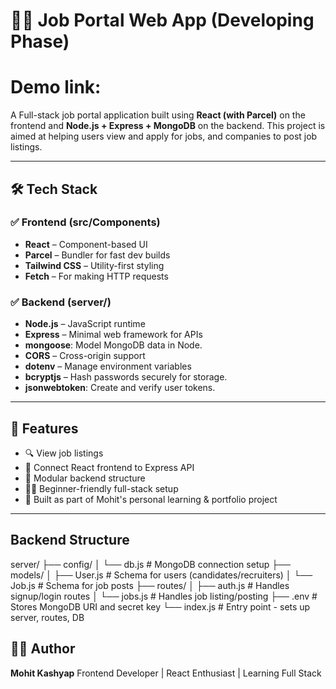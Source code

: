 # 🧑‍💼 Job Portal Web App (Developing Phase)
# Demo link:


A Full-stack job portal application built using **React (with Parcel)** on the frontend and **Node.js + Express + MongoDB** on the backend. This project is aimed at helping users view and apply for jobs, and companies to post job listings.

---

## 🛠️ Tech Stack

### ✅ Frontend (src/Components)
- **React** – Component-based UI
- **Parcel** – Bundler for fast dev builds
- **Tailwind CSS** – Utility-first styling
- **Fetch** – For making HTTP requests

### ✅ Backend (server/)
- **Node.js** – JavaScript runtime
- **Express** – Minimal web framework for APIs
- **mongoose**: Model MongoDB data in Node.
- **CORS** – Cross-origin support
- **dotenv** – Manage environment variables
- **bcryptjs** – Hash passwords securely for storage.
- **jsonwebtoken**: Create and verify user tokens.
---
## 📌 Features

- 🔍 View job listings
- 📡 Connect React frontend to Express API
- 🧩 Modular backend structure
- 🧑‍🎓 Beginner-friendly full-stack setup
- 🎯 Built as part of Mohit's personal learning & portfolio project

---

## Backend Structure

server/
├── config/
│   └── db.js           # MongoDB connection setup
├── models/
│   ├── User.js         # Schema for users (candidates/recruiters)
│   └── Job.js          # Schema for job posts
├── routes/
│   ├── auth.js         # Handles signup/login routes
│   └── jobs.js         # Handles job listing/posting
├── .env                # Stores MongoDB URI and secret key
└── index.js            # Entry point - sets up server, routes, DB



## 🙋‍♂️ Author

**Mohit Kashyap**
Frontend Developer | React Enthusiast | Learning Full Stack



